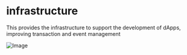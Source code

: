 # infrastructure
This provides the infrastructure to support the development of dApps, improving transaction and event management

![Image](https://i.postimg.cc/FRfjKhLJ/image.png)
